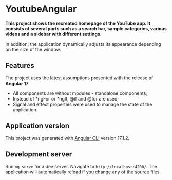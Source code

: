# YoutubeAngular

**This project shows the recreated homepage of the YouTube app. It consists of several parts such as a search bar, sample categories, various videos and a sidebar with different settings.**

In addition, the application dynamically adjusts its appearance depending on the size of the window.

## Features

The project uses the latest assumptions presented with the release of **Angular 17**

* All components are without modules - standalone components;
* Instead of *ngFor or *ngIf, @if and @for are used;
* Signal and effect properties were used to manage the state of the application.

## Application version

This project was generated with [Angular CLI](https://github.com/angular/angular-cli) version 17.1.2.

## Development server

Run `ng serve` for a dev server. Navigate to `http://localhost:4200/`. The application will automatically reload if you change any of the source files.
